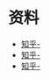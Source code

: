 <!-- 
/Users/shanliu/Documents/github/GitBook/personal-growth-master/assets/images/dress 
<img src="/assets/images/dress/01.png"> 
-->

# 资料

* [知乎-](https://www.zhihu.com/question/25464960/answer/48792626)
* [知乎-](https://www.zhihu.com/question/36045209/answer/86393748)
* [知乎-](https://www.zhihu.com/question/22015790/answer/52423381)